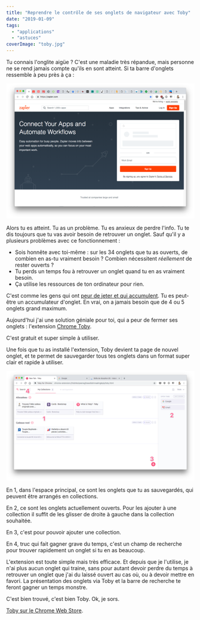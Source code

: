 ```yaml
---
title: "Reprendre le contrôle de ses onglets de navigateur avec Toby"
date: "2019-01-09"
tags:
  - "applications"
  - "astuces"
coverImage: "toby.jpg"
---
```


Tu connais l'onglite aigüe ? C'est une maladie très répandue, mais personne ne se rend jamais compte qu'ils en sont atteint. Si ta barre d'onglets ressemble à peu près à ça :<!--more-->

![](images/trop-d-onglets.png)

Alors tu es atteint. Tu as un problème. Tu es anxieux de perdre l'info. Tu te dis toujours que tu vas avoir besoin de retrouver un onglet. Sauf qu'il y a plusieurs problèmes avec ce fonctionnement :

- Sois honnête avec toi-même : sur les 34 onglets que tu as ouverts, de combien en as-tu vraiment besoin ? Combien nécessitent _réellement_ de rester ouverts ?
- Tu perds un temps fou à retrouver un onglet quand tu en as vraiment besoin.
- Ça utilise les ressources de ton ordinateur pour rien.

C'est comme les gens qui ont [peur de jeter et qui accumulent](https://tobal.fr/une-chose-en-moins-par-jour-es-tu-capable-de-relever-le-defi/). Tu es peut-être un accumulateur d'onglet. En vrai, on a jamais besoin que de 4 ou 5 onglets grand maximum.

Aujourd'hui j'ai une solution géniale pour toi, qui a peur de fermer ses onglets : l'extension [Chrome Toby](https://www.gettoby.com/).

C'est gratuit et super simple à utiliser.

Une fois que tu as installé l'extension, Toby devient ta page de nouvel onglet, et te permet de sauvegarder tous tes onglets dans un format super clair et rapide à utiliser.

![](images/toby.png)

En 1, dans l'espace principal, ce sont les onglets que tu as sauvegardés, qui peuvent être arrangés en collections.

En 2, ce sont les onglets actuellement ouverts. Pour les ajouter à une collection il suffit de les glisser de droite à gauche dans la collection souhaitée.

En 3, c'est pour pouvoir ajouter une collection.

En 4, truc qui fait gagner grave du temps, c'est un champ de recherche pour trouver rapidement un onglet si tu en as beaucoup.

L'extension est toute simple mais très efficace. Et depuis que je l'utilise, je n'ai plus aucun onglet qui traine, sans pour autant devoir perdre du temps à retrouver un onglet que j'ai du laissé ouvert au cas où, ou à devoir mettre en favori. La présentation des onglets via Toby et la barre de recherche te feront gagner un temps monstre.

C'est bien trouvé, c'est bien Toby. Ok, je sors.

[Toby sur le Chrome Web Store](https://chrome.google.com/webstore/detail/toby-for-chrome/hddnkoipeenegfoeaoibdmnaalmgkpip).
